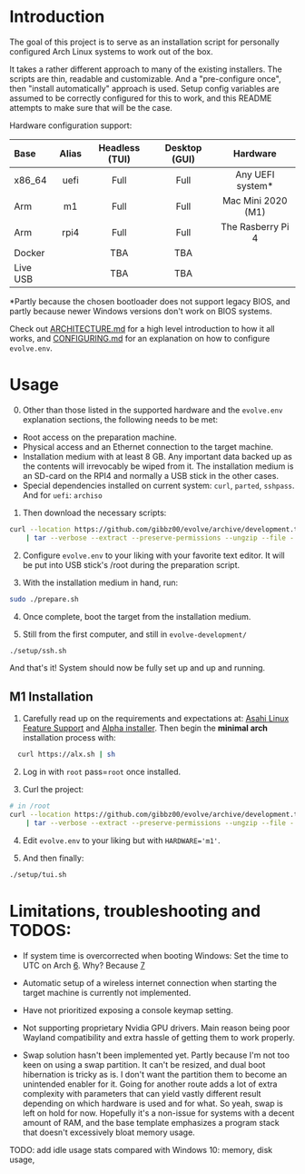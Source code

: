 # Introduction

The goal of this project is to serve as an installation script for personally configured Arch Linux systems to work out of the box. 

It takes a rather different approach to many of the existing installers. The scripts are thin, readable and customizable. And a "pre-configure once", then "install automatically" approach is used. Setup config variables are assumed to be correctly configured for this to work, and this README attempts to make sure that will be the case.

Hardware configuration support:

| Base     | Alias | Headless (TUI) | Desktop (GUI) | Hardware                               |
| :---     | :---: | :---:          | :---:         | :---:                                  |          
| x86_64   | uefi  | Full           | Full          | Any UEFI system*                       | 
| Arm      | m1    | Full           | Full          | Mac Mini 2020 (M1)                     | 
| Arm      | rpi4  | Full           | Full          | The Rasberry Pi 4                      | 
| Docker   |       | TBA            | TBA           |                                        |
| Live USB |       | TBA            | TBA           |                                        |

*Partly because the chosen bootloader does not support legacy BIOS, and partly because newer Windows versions don't work on BIOS systems.

Check out [ARCHITECTURE.md](ARCHITECTURE.md) for a high level introduction to how it all works, and [CONFIGURING.md](CONFIGURING.md) for an explanation on how to configure `evolve.env`.
 
# Usage

0. Other than those listed in the supported hardware and the `evolve.env` explanation sections, the following needs to be met:
* Root access on the preparation machine.
* Physical access and an Ethernet connection to the target machine.
* Installation medium with at least 8 GB. Any important data backed up as the contents will irrevocably be wiped from it.
The installation medium is an SD-card on the RPI4 and normally a USB stick in the other cases.
* Special dependencies installed on current system: `curl`, `parted`, `sshpass`. And for `uefi`: `archiso`

1. Then download the necessary scripts:

```bash
curl --location https://github.com/gibbz00/evolve/archive/development.tar.gz \
    | tar --verbose --extract --preserve-permissions --ungzip --file -
```

2. Configure `evolve.env` to your liking with your favorite text editor. It will be put into USB stick's /root during the preparation script.

3. With the installation medium in hand, run:

```bash
sudo ./prepare.sh
```

4. Once complete, boot the target from the installation medium.

5. Still from the first computer, and still in `evolve-development/`

```bash
./setup/ssh.sh
```

And that's it! System should now be fully set up and up and running.

## M1 Installation

1. Carefully read up on the requirements and expectations at: [Asahi Linux Feature Support](https://github.com/AsahiLinux/docs/wiki/Feature-Support) and [Alpha installer](https://asahilinux.org/2022/03/asahi-linux-alpha-release/). Then begin the **minimal arch** installation process with:

```bash
  curl https://alx.sh | sh  
```

2. Log in with `root` pass=`root` once installed.

3. Curl the project:

```bash
# in /root
curl --location https://github.com/gibbz00/evolve/archive/development.tar.gz \
    | tar --verbose --extract --preserve-permissions --ungzip --file -
```

4. Edit `evolve.env` to your liking but with `HARDWARE='m1'`.

5. And then finally: 

```bash
./setup/tui.sh
```

# Limitations, troubleshooting and TODOS:

* If system time is overcorrected when booting Windows:
Set the time to UTC on Arch [6](https://wiki.archlinux.org/title/System_time#UTC_in_Microsoft_Windows). Why? Because [7](https://wiki.archlinux.org/title/System_time#Time_standard)

* Automatic setup of a wireless internet connection when starting the target machine is currently not implemented.

* Have not prioritized exposing a console keymap setting.

* Not supporting proprietary Nvidia GPU drivers. Main reason being poor Wayland compatibility and extra hassle of getting them to work properly.

* Swap solution hasn't been implemented yet. Partly because I'm not too keen on using a swap partition. It can't be resized, and dual boot hibernation is tricky as is. I don't want the partition them to become an unintended enabler for it. Going for another route adds a lot of extra complexity with parameters that can yield vastly different result depending on which hardware is used and for what. So yeah, swap is left on hold for now.
Hopefully it's a non-issue for systems with a decent amount of RAM, and the base template emphasizes a program stack that doesn't excessively bloat memory usage.

TODO: add idle usage stats compared with Windows 10:
memory,
disk usage,
